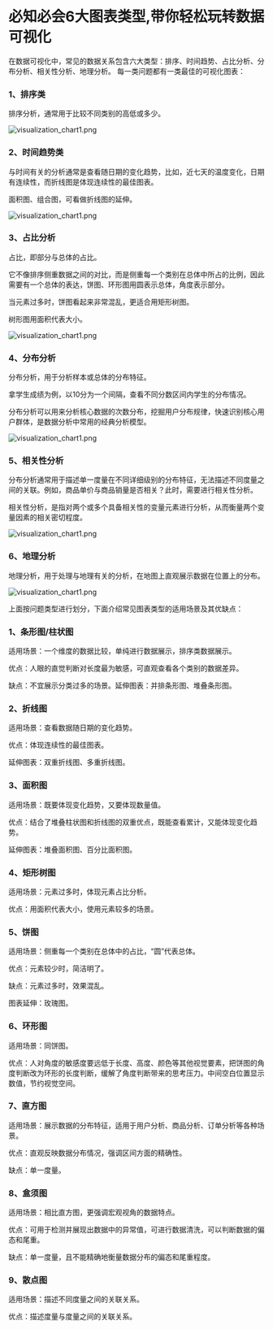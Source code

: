 # 必知必会6大图表类型,带你轻松玩转数据可视化

在数据可视化中，常见的数据关系包含六大类型：排序、时间趋势、占比分析、分布分析、相关性分析、地理分析。 每一类问题都有一类最佳的可视化图表：

### 1、排序类

排序分析，通常用于比较不同类别的高低或多少。

![visualization_chart1.png](../../images/visualization_chart1.png)

### 2、时间趋势类

与时间有关的分析通常是查看随日期的变化趋势，比如，近七天的温度变化，日期有连续性，而折线图是体现连续性的最佳图表。

面积图、组合图，可看做折线图的延伸。

![visualization_chart1.png](../../images/visualization_chart2.png)

### 3、占比分析

占比，即部分与总体的占比。

它不像排序侧重数据之间的对比，而是侧重每一个类别在总体中所占的比例，因此需要有一个总体的表达，饼图、环形图用圆表示总体，角度表示部分。

当元素过多时，饼图看起来非常混乱，更适合用矩形树图。

树形图用面积代表大小。

![visualization_chart1.png](../../images/visualization_chart3.png)

### 4、分布分析

分布分析，用于分析样本或总体的分布特征。

拿学生成绩为例，以10分为一个间隔，查看不同分数区间内学生的分布情况。

分布分析可以用来分析核心数据的次数分布，挖掘用户分布规律，快速识别核心用户群体，是数据分析中常用的经典分析模型。

![visualization_chart1.png](../../images/visualization_chart4.png)

### 5、相关性分析

分布分析通常用于描述单一度量在不同详细级别的分布特征，无法描述不同度量之间的关联。例如，商品单价与商品销量是否相关？此时，需要进行相关性分析。

相关性分析，是指对两个或多个具备相关性的变量元素进行分析，从而衡量两个变量因素的相关密切程度。

![visualization_chart1.png](../../images/visualization_chart5.png)

### 6、地理分析

地理分析，用于处理与地理有关的分析，在地图上直观展示数据在位置上的分布。

![visualization_chart1.png](../../images/visualization_chart6.png)

上面按问题类型进行划分，下面介绍常见图表类型的适用场景及其优缺点：

### 1、条形图/柱状图

适用场景：一个维度的数据比较，单纯进行数据展示，排序类数据展示。

优点：人眼的直觉判断对长度最为敏感，可直观查看各个类别的数据差异。

缺点：不宜展示分类过多的场景。延伸图表：并排条形图、堆叠条形图。

### 2、折线图

适用场景：查看数据随日期的变化趋势。

优点：体现连续性的最佳图表。

延伸图表：双重折线图、多重折线图。

### 3、面积图

适用场景：既要体现变化趋势，又要体现数量值。

优点：结合了堆叠柱状图和折线图的双重优点，既能查看累计，又能体现变化趋势。

延伸图表：堆叠面积图、百分比面积图。

### 4、矩形树图

适用场景：元素过多时，体现元素占比分析。

优点：用面积代表大小，使用元素较多的场景。

### 5、饼图

适用场景：侧重每一个类别在总体中的占比，“圆”代表总体。

优点：元素较少时，简洁明了。

缺点：元素过多时，效果混乱。

图表延伸：玫瑰图。

### 6、环形图

适用场景：同饼图。

优点：人对角度的敏感度要远低于长度、高度、颜色等其他视觉要素，把饼图的角度判断改为环形的长度判断，缓解了角度判断带来的思考压力。中间空白位置显示数值，节约视觉空间。

### 7、直方图

适用场景：展示数据的分布特征，适用于用户分析、商品分析、订单分析等各种场景。

优点：直观反映数据分布情况，强调区间方面的精确性。

缺点：单一度量。

### 8、盒须图

适用场景：相比直方图，更强调宏观视角的数据特点。

优点：可用于检测并展现出数据中的异常值，可进行数据清洗，可以判断数据的偏态和尾重。

缺点：单一度量，且不能精确地衡量数据分布的偏态和尾重程度。

### 9、散点图

适用场景：描述不同度量之间的关联关系。

优点：描述度量与度量之间的关联关系。